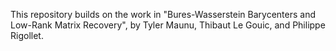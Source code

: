 This repository builds on the work in "Bures-Wasserstein Barycenters and Low-Rank Matrix Recovery", by Tyler Maunu, Thibaut Le Gouic, and Philippe Rigollet. 
